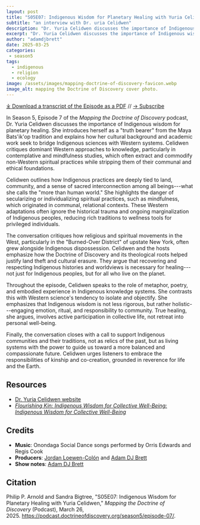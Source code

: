 ```yaml
---
layout: post
title: "S05E07: Indigenous Wisdom for Planetary Healing with Yuria Celidwen" 
subtitle: "an interview with Dr. uria Celidwen"
description: "Dr. Yuria Celidwen discusses the importance of Indigenous wisdom for planetary healing."
excerpt: "Dr. Yuria Celidwen discusses the importance of Indigenous wisdom for planetary healing."
author: "adamdjbrett"
date: 2025-03-25
categories: 
 - season5
tags: 
  - indigenous
  - religion
  - ecology
image: /assets/images/mapping-doctrine-of-discovery-favicon.webp
image_alt: mapping the Doctrine of Discovery cover photo.
---
```


<div id="buzzsprout-player-16858545"></div><script src="https://www.buzzsprout.com/1926214/episodes/16858545-s05e07-indigenous-wisdom-for-planetary-healing-with-yuria-celidwen.js?container_id=buzzsprout-player-16858545&player=small" type="text/javascript" charset="utf-8"></script>

[⤓ Download a transcript of the Episode as a PDF](/assets/pdfs/S05E07-Indigenous-Wisdom-Planetary-Healing.pdf) // [→ Subscribe](/subscribe/)

In Season 5, Episode 7 of the *Mapping the Doctrine of Discovery* podcast, Dr. Yuria Celidwen discusses the importance of Indigenous wisdom for planetary healing. She introduces herself as a "truth bearer" from the Maya Bats'ik'op tradition and explains how her cultural background and academic work seek to bridge Indigenous sciences with Western systems. Celidwen critiques dominant Western approaches to knowledge, particularly in contemplative and mindfulness studies, which often extract and commodify non-Western spiritual practices while stripping them of their communal and ethical foundations.

Celidwen outlines how Indigenous practices are deeply tied to land, community, and a sense of sacred interconnection among all beings---what she calls the "more than human world." She highlights the danger of secularizing or individualizing spiritual practices, such as mindfulness, which originated in communal, relational contexts. These Western adaptations often ignore the historical trauma and ongoing marginalization of Indigenous peoples, reducing rich traditions to wellness tools for privileged individuals.

The conversation critiques how religious and spiritual movements in the West, particularly in the "Burned-Over District" of upstate New York, often grew alongside Indigenous dispossession. Celidwen and the hosts emphasize how the Doctrine of Discovery and its theological roots helped justify land theft and cultural erasure. They argue that recovering and respecting Indigenous histories and worldviews is necessary for healing---not just for Indigenous peoples, but for all who live on the planet.

Throughout the episode, Celidwen speaks to the role of metaphor, poetry, and embodied experience in Indigenous knowledge systems. She contrasts this with Western science's tendency to isolate and objectify. She emphasizes that Indigenous wisdom is not less rigorous, but rather holistic---engaging emotion, ritual, and responsibility to community. True healing, she argues, involves active participation in collective life, not retreat into personal well-being.

Finally, the conversation closes with a call to support Indigenous communities and their traditions, not as relics of the past, but as living systems with the power to guide us toward a more balanced and compassionate future. Celidwen urges listeners to embrace the responsibilities of kinship and co-creation, grounded in reverence for life and the Earth.

## Resources
* [Dr. Yuria Celidwen website](https://www.yuriacelidwen.com/)
* [*Flourishing Kin: Indigenous Wisdom for Collective Well-Being: Indigenous Wisdom for Collective Well-Being*](https://bookshop.org/p/books/flourishing-kin-indigenous-foundations-for-collective-well-being-yuria-celidwen/19673964)

## Credits

- **Music**: Onondaga Social Dance songs performed by Orris Edwards and Regis Cook
- **Producers**: [Jordan Loewen-Colón](https://www.jordanbradyloewen.com/) and [Adam DJ Brett](https://adamdjbrett.com)
- **Show notes**: [Adam DJ Brett](https://adamdjbrett.com)

## Citation
Philip P. Arnold and Sandra Bigtree, "S05E07: Indigenous Wisdom for Planetary Healing with Yuria Celidwen," _Mapping the Doctrine of Discovery_ (Podcast), March 26, 2025. <https://podcast.doctrineofdiscovery.org/season5/episode-07/>.
